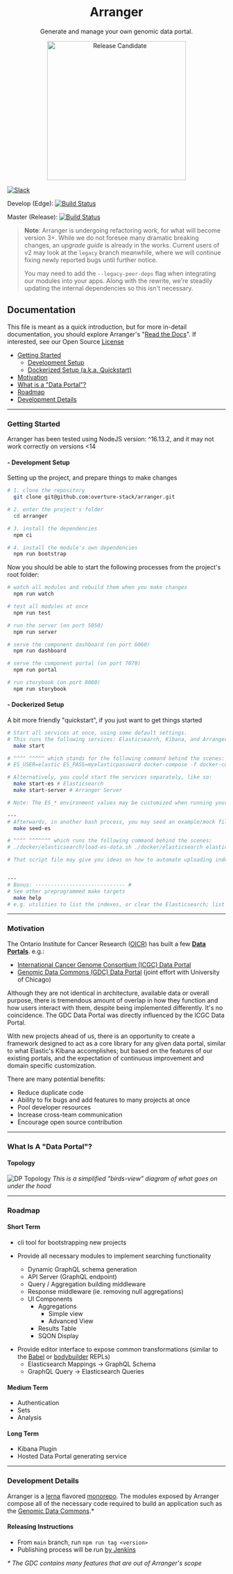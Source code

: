 <h1 align="center">Arranger</h1>
<p align="center">Generate and manage your own genomic data portal.</p>

<p align="center"><a href="http://www.overture.bio/products/arranger" target="_blank"><img alt="Release Candidate" src="http://www.overture.bio/img/progress-horizontal-RC.svg" width="320" /></a></p>

[![Slack](http://slack.overture.bio/badge.svg)](http://slack.overture.bio)

Develop (Edge): [![Build Status](https://jenkins.qa.cancercollaboratory.org/buildStatus/icon?job=Overture.bio%2Farranger%2Fdevelop)](https://jenkins.qa.cancercollaboratory.org/job/Overture.bio/job/arranger/job/develop/)

Master (Release): [![Build Status](https://jenkins.qa.cancercollaboratory.org/buildStatus/icon?job=Overture.bio%2Farranger%2Fmaster)](https://jenkins.qa.cancercollaboratory.org/job/Overture.bio/job/arranger/job/master/)

> **Note**: Arranger is undergoing refactoring work, for what will become version 3+. While we do not foresee many dramatic breaking changes, an _upgrade guide_ is already in the works. Current users of v2 may look at the `legacy` branch meanwhile, where we will continue fixing newly reported bugs until further notice.
>
> You may need to add the `--legacy-peer-deps` flag when integrating our modules into your apps. Along with the rewrite, we're steadily updating the internal dependencies so this isn't necessary.

## Documentation

This file is meant as a quick introduction, but for more in-detail documentation, you should explore Arranger's "[Read the Docs](https://arranger.readthedocs.io/en/latest)". If interested, see our Open Source [License](https://github.com/overture-stack/arranger/blob/master/LICENSE)

- [Getting Started](#getting-started)
  - [Development Setup](#--development-setup)
  - [Dockerized Setup (a.k.a. Quickstart)](#--dockerized-setup)
- [Motivation](#motivation)
- [What is a "Data Portal"?](#data-portal)
- [Roadmap](#roadmap)
- [Development Details](#development-details)

---

### Getting Started

Arranger has been tested using NodeJS version: ^16.13.2, and it may not work correctly on versions <14

#### - Development Setup

Setting up the project, and prepare things to make changes

```bash
# 1. clone the repository
  git clone git@github.com:overture-stack/arranger.git

# 2. enter the project's folder
  cd arranger

# 3. install the dependencies
  npm ci

# 4. install the module's own dependencies
  npm run bootstrap

```

Now you should be able to start the following processes from the project's root folder:

```bash
# watch all modules and rebuild them when you make changes
  npm run watch

# test all modules at once
  npm run test

# run the server (on port 5050)
  npm run server

# serve the component dashboard (on port 6060)
  npm run dashboard

# serve the component portal (on port 7070)
  npm run portal

# run storybook (on port 8080)
  npm run storybook
```

#### - Dockerized Setup

A bit more friendly "quickstart", if you just want to get things started

```bash
# Start all services at once, using some default settings.
# This runs the following services: Elasticsearch, Kibana, and Arranger Server:
  make start

# ^^^^ ^^^^^ which stands for the following command behind the scenes:
# ES_USER=elastic ES_PASS=myelasticpassword docker-compose -f docker-compose.yml up -d -build

# Alternatively, you could start the services separately, like so:
  make start-es # Elasticsearch
  make start-server # Arranger Server

# Note: The ES_* environment values may be customized when running your own Arranger instance. They can be found atop the `Makefile`.

---
# Afterwards, in another bash process, you may seed an example/mock file_centric index:
  make seed-es

# ^^^^ ^^^^^^^ which runs the following command behind the scenes:
# ./docker/elasticsearch/load-es-data.sh ./docker/elasticsearch elastic myelasticpassword

# That script file may give you ideas on how to automate uploading indexes to your instance.


---
# Bonus: ----------------------------- #
# See other preprogrammed make targets
  make help
# e.g. utilities to list the indexes, or clear the Elasticsearch; list the running docker containers, etc.
```

---

### Motivation

The Ontario Institute for Cancer Research ([OICR](https://oicr.on.ca/)) has built a few **[Data Portals](#data-portal)**.
e.g.:

- [International Cancer Genome Consortium (ICGC) Data Portal](https://dcc.icgc.org/)
- [Genomic Data Commons (GDC) Data Portal](https://portal.gdc.cancer.gov/) (joint effort with University of Chicago)

Although they are not identical in architecture, available data or overall purpose, there is tremendous amount of overlap in how they function and how users interact with them, despite being implemented differently. It's no coincidence. The GDC Data Portal was directly influenced by the ICGC Data Portal.

With new projects ahead of us, there is an opportunity to create a framework designed to act as a core library for any given data portal, similar to what Elastic's Kibana accomplishes; but based on the features of our existing portals, and the expectation of continuous improvement and domain specific customization.

There are many potential benefits:

- Reduce duplicate code
- Ability to fix bugs and add features to many projects at once
- Pool developer resources
- Increase cross-team communication
- Encourage open source contribution

---

<h3 id="data-portal">What Is A "Data Portal"?</h3>

#### Topology

![DP Topology](https://i.imgur.com/Ylm9drr.png)
_This is a simplified "birds-view" diagram of what goes on under the hood_

---

### Roadmap

#### Short Term

- cli tool for bootstrapping new projects

- Provide all necessary modules to implement searching functionality
  - Dynamic GraphQL schema generation
  - API Server (GraphQL endpoint)
  - Query / Aggregation building middleware
  - Response middleware (ie. removing null aggregations)
  - UI Components
    - Aggregations
      - Simple view
      - Advanced View
    - Results Table
    - SQON Display

* Provide editor interface to expose common transformations (similar to the [Babel](https://babeljs.io/repl/) or [bodybuilder](thttp://bodybuilder.js.org/) REPLs)
  - Elasticsearch Mappings -> GraphQL Schema
  - GraphQL Query -> Elasticsearch Queries

#### Medium Term

- Authentication
- Sets
- Analysis

#### Long Term

- Kibana Plugin
- Hosted Data Portal generating service

---

### Development Details

Arranger is a [lerna](https://github.com/lerna/lerna) flavored [monorepo](https://medium.com/@maoberlehner/monorepos-in-the-wild-33c6eb246cb9). The modules exposed by Arranger compose all of the necessary code required to build an application such as the [Genomic Data Commons](https://portal.gdc.cancer.gov/).\*

#### Releasing Instructions

- From `main` branch, run `npm run tag <version>`
- Publishing process will be run [by Jenkins](https://jenkins.qa.cancercollaboratory.org/blue/organizations/jenkins/Overture.bio%2Farranger/activity?branch=main)

_\* The GDC contains many features that are out of Arranger's scope_
